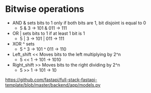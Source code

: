 # Bitwise operations 

- AND & sets bits to 1 only if both bits are 1, bit disjoint is equal to 0 
    - 5 & 3 -> 101 & 011 -> 111
- OR | sets bits to 1 if at least 1 bit is 1
    - 5 | 3 -> 101 | 011 -> 111
- XOR ^ sets
    - 5 ^ 3 -> 101 ^ 011 -> 110
- Left_shift << Moves bits to the left multiplying by 2^n
    - 5 << 1 -> 101 -> 1010
- Right_shift >> Moves bits to the right dividing by 2^n
    - 5 >> 1 -> 101 -> 10

https://github.com/fastapi/full-stack-fastapi-template/blob/master/backend/app/models.py
